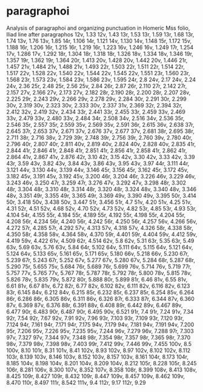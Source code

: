# paragraphoi
Analysis of paragraphoi and organizing punctuation in Homeric Mss
folio, Iliad line after paragraphos
12v, 1.33
12v, 1.43
13r, 1.53
13r, 1.59
13r, 1.68
13r, 1.74
13v, 1.76
13v, 1.85
14r, 1.106
14r, 1.121
14v, 1.130
14v, 1.148
15r, 1.172
15v, 1.188
16r, 1.206
16r, 1.215
16r, 1.219
16r, 1.223
16v, 1.246
16v, 1.249
17r, 1.254
17v, 1.286
17v, 1.292
18r, 1.304
18r, 1.318
18r, 1.326
18v, 1.334
18v, 1.346
19r, 1.357
19r, 1.362
19r, 1.364
20r, 1.413
20v, 1.428
20v, 1.442
20v, 1.446
21r, 1.457
21v, 1.484
21v, 1.488
21v, 1.493
22r, 1.503
22r, 1.511
22r, 1.514
22r, 1.517
22v, 1.528
22v, 1.540
22v, 1.544
22v, 1.545
22v, 1.551
23r, 1.560
23r, 1.568
23r, 1.573
23v, 1.584
23v, 1.586
23v, 1.595
24r, 2.8
24v, 2.17
24v, 2.24
24v, 2.36
25r, 2.48
25r, 2.56
25v, 2.84
26r, 2.87
26r, 2.110
27r, 2.142
27r, 2.157
27v, 2.166
27v, 2.173
27v, 2.182
28r, 2.190
28r, 2.200
28r, 2.207
28v, 2.225
29r, 2.243
29v, 2.266
29v, 2.278
29v, 2.284
30r, 2.291
30r, 2.299
30v, 2.319
30v, 2.323
30v, 2.333
30v, 2.337
31v, 2.369
32r, 2.394
32r, 2.412
32v, 2.419
32v, 2.434
33r, 2.441
33r, 2.455
33r, 2.459
33v, 2.469
33v, 2.479
33v, 2.480
33v, 2.484
34r, 2.508
34v, 2.516
34v, 2.536
35r, 2.546
35r, 2.557
35r, 2.559
35v, 2.569
35v, 2.591
36r, 2.615
36v, 2.638
37r, 2.645
37r, 2.653
37v, 2.671
37v, 2.676
37v, 2.677
37v, 2.681
38r, 2.695
38r, 2.711
38r, 2.716
38v, 2.729
39r, 2.748
39r, 2.756
39r, 2.760
39v, 2.780
40r, 2.796
40r, 2.807
40r, 2.811
40v, 2.819
40v, 2.824
40v, 2.828
40v, 2.835
41r, 2.844
41r, 2.846
41r, 2.848
41r, 2.851
41r, 2.856
41r, 2.858
41r, 2.862
41r, 2.864
41v, 2.867
41v, 2.876
42r, 3.10
42r, 3.15
42v, 3.30
42v, 3.33
42v, 3.39
43r, 3.59
43v, 3.82
43v, 3.84
43v, 3.86
43v, 3.95 
43v, 3.97
44r, 3.111
44r, 3.121
44v, 3.130
44v, 3.139
44v, 3.146
45r, 3.156
45r, 3.162
45r, 3.172
45v, 3.182
45v, 3.191
45v, 3.192
45v, 3.200
46r, 3.204
46r, 3.226
46v, 3.229
46v, 3.243
46v, 3.250
47r, 3.259
47r, 3.276
47v, 3.292
47v, 3.298
48r, 3.302
48r, 3.304
48r, 3.310
48r, 3.314
48r, 3.320
48r, 3.324
48v, 3.340
48v, 3.346
48v, 3.351
49r, 3.355
49r, 3.365
49r, 3.369
49v, 3.390
49v, 3.395
50r, 3.414
50r, 3.418
50v, 3.438
50v, 3.447
51r, 3.456
51r, 4.7
51v, 4.20
51v, 4.25
51v, 4.31
52r, 4.51
52v, 4.68
52v, 4.70
52v, 4.73
52v, 4.82
53r, 4.85
53r, 4.93
53r, 4.104
54r, 4.155
55r, 4.184
55r, 4.189
55r, 4.192
55r, 4.198
55r, 4.204
55r, 4.208
56r, 4.234
56r, 4.240
56r, 4.242
56r, 4.250
56r, 4.257
56v, 4.266
56v, 4.272
57r, 4.285
57r, 4.292
57v, 4.313
57v, 4.318
57v, 4.326
58r, 4.338
58r, 4.350
58r, 4.358
58v, 4.364
58v, 4.370
59r, 4.401
59r, 4.404
59v, 4.412
59v, 4.419
59v, 4.422
61v, 4.509
62r, 4.514
62v, 5.8
62v, 5.31
63r, 5.35
63r, 5.49
63v, 5.69
63v, 5.76
63v, 5.84
64r, 5.102
64v, 5.111
64v, 5.115
64v, 5.121
64v, 5.124
64v, 5.133
65v, 5.161
65v, 5.171
65v, 5.180
66v, 5.218
66v, 5.230
67r, 5.239
67r, 5.243
67r, 5.252
67v, 5.277
67v, 5.280
67v, 5.284
68r, 5.287
68r, 5.290
75r, 5.655
75v, 5.684
76r, 5.689
76r, 5.699
76v, 5.714
76v, 5.719
77r, 5.757
77v, 5.765
77v, 5.767
78r, 5.787
78r, 5.792
78r, 5.800
78v, 5.815
78v, 5.826
78v, 5.835
79v, 5.872
80r, 5.888
80r, 5.899
81r, 6.46
81v, 6.55
81v, 6.61
81v, 6.67
81v, 6.72
82r, 6.77
82v, 6.102
82v, 6.111
82v, 6.116
82v, 6.123
83r, 6.145
84v, 6.212
84v, 6.215
85r, 6.232
85r, 6.237
85r, 6.254
85v, 6.264
86r, 6.286
86r, 6.305
86v, 6.311
86v, 6.326
87r, 6.333
87r, 6.344
87v, 6.360
87v, 6.369
87v, 6.376
88r, 6.391
88v, 6.408
89r, 6.442
89v, 6.467
89v, 6.477
90r, 6.483
90r, 6.487
90r, 6.495
90v, 6.521
91r, 7.4
91r, 7.24
91v, 7.34
92r, 7.54
92r, 7.67
92v, 7.91
92v, 7.96
93r, 7.103
93r, 7.109
93r, 7.120
93r, 7.124
94r, 7.161
94r, 7.171
94r, 7.175
94v, 7.179
94v, 7.181
94v, 7.191
94v, 7.200
95r, 7.206
95v, 7.226
95v, 7.235
95v, 7.244
96v, 7.279
96v, 7.288
97r, 7.303
97v, 7.327
97v, 7.344
97v, 7.348
98r, 7.354
98r, 7.357
98r, 7.365
98r, 7.370
98v, 7.379
98v, 7.398
98v, 7.403
99r, 7.412
99v, 7.446
99v, 7.455
100v, 8.5
100v, 8.10
101r, 8.31
101v, 8.41
102v, 8.93
102v, 8.97
102v, 8.102
102v, 8.112
103r, 8.139
103v, 8.146
103v, 8.152
103v, 8.157
103v, 8.161
104r, 8.173
104r, 8.185
104v, 8.198
104v, 8.201
104v, 8.209
104v, 8.212
105r, 8.228
105r, 8.245
106r, 8.281
106v, 8.300
107v, 8.352
107v, 8.358
108r, 8.399
108v, 8.413
108v, 8.425
109r, 8.427
109r, 8.432
109r, 8.447
109v, 8.457
109v, 8.462
109v, 8.470
110r, 8.497
111r, 8.542
111v, 9.4
112r, 9.17
112r, 9.29

